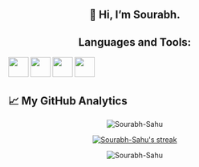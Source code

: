 <h2 align="center">
  👋 Hi, I’m Sourabh.
</h2>
<!---
Sourabh-Sahu/Sourabh-Sahu is a ✨ special ✨ repository because its `README.md` (this file) appears on your GitHub profile.
You can click the Preview link to take a look at your changes.
--->

<!--Languages and tools-->

<h2 align="center">  Languages and Tools:</h2>  

<p align="left">
  
  <img width="40px" src="https://cdn.jsdelivr.net/gh/devicons/devicon/icons/windows8/windows8-original.svg" /> 
  <img width="40px" src="https://cdn.jsdelivr.net/gh/devicons/devicon/icons/linux/linux-original.svg" />
  <img width="40px" src="https://cdn.jsdelivr.net/gh/devicons/devicon/icons/bash/bash-original.svg" />
  <img width="40px" src="https://cdn.jsdelivr.net/gh/devicons/devicon/icons/vscode/vscode-original.svg" />
</p>

## &#x1f4c8; My GitHub Analytics

<p align="center">
  <img src="https://github-readme-stats.vercel.app/api?username=Sourabh-Sahu&show_icons=true&theme=tokyonight" alt="Sourabh-Sahu" />
</p>

<p align="center">
  <a href="https://github.com/Sourabh-Sahu/github-readme-streak-stats">
    <img title="🔥 Get streak stats for your profile at git.io/streak-stats" alt="Sourabh-Sahu's streak" src="https://github-readme-streak-stats.herokuapp.com/?user=Sourabh-Sahu&theme=monokai-metallian&hide_border=true">
  </a>
</p>

<p align="center">    
  <img src="https://github-readme-stats.vercel.app/api/top-langs/?username=Sourabh-Sahu&layout=compact&theme=tokyonight" alt="Sourabh-Sahu" />
</p>
